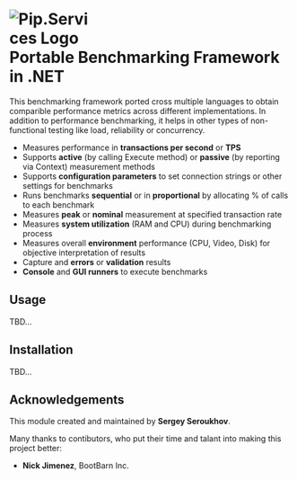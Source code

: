 # <img src="https://github.com/pip-benchmark/pip-selenium-ps/raw/master/artifacts/logo.png" alt="Pip.Services Logo" style="max-width:30%"> <br/> Portable Benchmarking Framework in .NET

This benchmarking framework ported cross multiple languages to obtain comparible performance metrics across different implementations.
In addition to performance benchmarking, it helps in other types of non-functional testing like load, reliability or concurrency.

* Measures performance in **transactions per second** or **TPS** 
* Supports **active** (by calling Execute method) or **passive** (by reporting via Context) measurement methods
* Supports **configuration parameters** to set connection strings or other settings for benchmarks
* Runs benchmarks **sequential** or in **proportional** by allocating % of calls to each benchmark
* Measures **peak** or **nominal** measurement at specified transaction rate
* Measures **system utilization** (RAM and CPU) during benchmarking process
* Measures overall **environment** performance (CPU, Video, Disk) for objective interpretation of results
* Capture and **errors** or **validation** results
* **Console** and **GUI runners** to execute benchmarks

## Usage

TBD...

## Installation

TBD...

## Acknowledgements

This module created and maintained by **Sergey Seroukhov**.

Many thanks to contibutors, who put their time and talant into making this project better:
- **Nick Jimenez**, BootBarn Inc.
